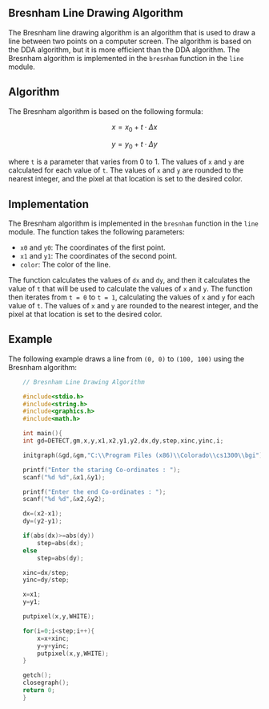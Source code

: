 ## Bresnham Line Drawing Algorithm

The Bresnham line drawing algorithm is an algorithm that is used to draw a line between two points on a computer screen. The algorithm is based on the DDA algorithm, but it is more efficient than the DDA algorithm. The Bresnham algorithm is implemented in the `bresnham` function in the `line` module.

## Algorithm

The Bresnham algorithm is based on the following formula:

```math
x = x_0 + t \cdot \Delta x
```

```math

y = y_0 + t \cdot \Delta y
```

where `t` is a parameter that varies from 0 to 1. The values of `x` and `y` are calculated for each value of `t`. The values of `x` and `y` are rounded to the nearest integer, and the pixel at that location is set to the desired color.

## Implementation

The Bresnham algorithm is implemented in the `bresnham` function in the `line` module. The function takes the following parameters:

* `x0` and `y0`: The coordinates of the first point.
* `x1` and `y1`: The coordinates of the second point.
* `color`: The color of the line.

The function calculates the values of `dx` and `dy`, and then it calculates the value of `t` that will be used to calculate the values of `x` and `y`. The function then iterates from `t = 0` to `t = 1`, calculating the values of `x` and `y` for each value of `t`. The values of `x` and `y` are rounded to the nearest integer, and the pixel at that location is set to the desired color.

## Example

The following example draws a line from `(0, 0)` to `(100, 100)` using the Bresnham algorithm:

```c
    // Bresnham Line Drawing Algorithm

    #include<stdio.h>
    #include<string.h>
    #include<graphics.h>
    #include<math.h>

    int main(){
    int gd=DETECT,gm,x,y,x1,x2,y1,y2,dx,dy,step,xinc,yinc,i;

    initgraph(&gd,&gm,"C:\\Program Files (x86)\\Colorado\\cs1300\\bgi");

    printf("Enter the staring Co-ordinates : ");
    scanf("%d %d",&x1,&y1);

    printf("Enter the end Co-ordinates : ");
    scanf("%d %d",&x2,&y2);

    dx=(x2-x1);
    dy=(y2-y1);

    if(abs(dx)>=abs(dy))
        step=abs(dx);
    else
        step=abs(dy);

    xinc=dx/step;
    yinc=dy/step;

    x=x1;
    y=y1;

    putpixel(x,y,WHITE);

    for(i=0;i<step;i++){
        x=x+xinc;
        y=y+yinc;
        putpixel(x,y,WHITE);
    }

    getch();
    closegraph();
    return 0;
    }
```